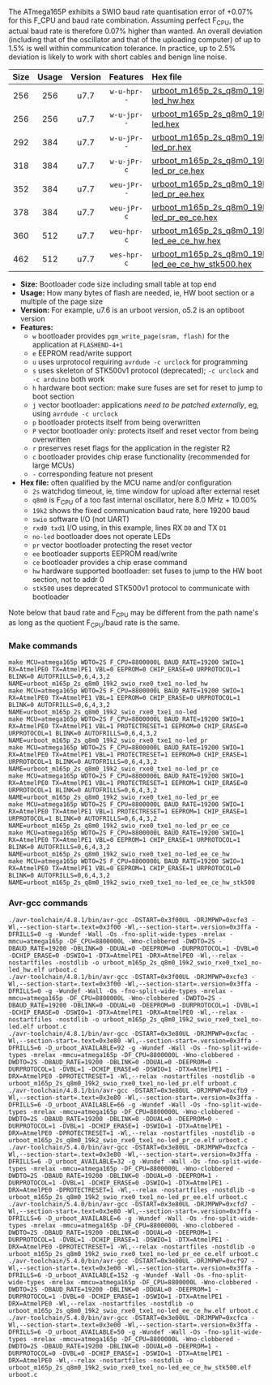 The ATmega165P exhibits a SWIO baud rate quantisation error of +0.07% for this F_CPU and baud rate combination. Assuming perfect F<sub>CPU</sub>, the actual baud rate is therefore 0.07% higher than wanted. An overall deviation (including that of the oscillator and that of the uploading computer) of up to 1.5% is well within communication tolerance. In practice, up to 2.5% deviation is likely to work with short cables and benign line noise.

|Size|Usage|Version|Features|Hex file|
|:-:|:-:|:-:|:-:|:--|
|256|256|u7.7|`w-u-hpr--`|[urboot_m165p_2s_q8m0_19k2_swio_rxe0_txe1_no-led_hw.hex](https://raw.githubusercontent.com/stefanrueger/urboot.hex/main/u7.7/mcus/atmega165p/watchdog_2_s/internal_oscillator_q%2B10.00%25/%2B8m000000_hz/%2B%2B19k2_baud/uart0_rxe0_txe1/no-led/urboot_m165p_2s_q8m0_19k2_swio_rxe0_txe1_no-led_hw.hex)|
|256|256|u7.7|`w-u-jpr--`|[urboot_m165p_2s_q8m0_19k2_swio_rxe0_txe1_no-led.hex](https://raw.githubusercontent.com/stefanrueger/urboot.hex/main/u7.7/mcus/atmega165p/watchdog_2_s/internal_oscillator_q%2B10.00%25/%2B8m000000_hz/%2B%2B19k2_baud/uart0_rxe0_txe1/no-led/urboot_m165p_2s_q8m0_19k2_swio_rxe0_txe1_no-led.hex)|
|292|384|u7.7|`w-u-jPr--`|[urboot_m165p_2s_q8m0_19k2_swio_rxe0_txe1_no-led_pr.hex](https://raw.githubusercontent.com/stefanrueger/urboot.hex/main/u7.7/mcus/atmega165p/watchdog_2_s/internal_oscillator_q%2B10.00%25/%2B8m000000_hz/%2B%2B19k2_baud/uart0_rxe0_txe1/no-led/urboot_m165p_2s_q8m0_19k2_swio_rxe0_txe1_no-led_pr.hex)|
|318|384|u7.7|`w-u-jPr-c`|[urboot_m165p_2s_q8m0_19k2_swio_rxe0_txe1_no-led_pr_ce.hex](https://raw.githubusercontent.com/stefanrueger/urboot.hex/main/u7.7/mcus/atmega165p/watchdog_2_s/internal_oscillator_q%2B10.00%25/%2B8m000000_hz/%2B%2B19k2_baud/uart0_rxe0_txe1/no-led/urboot_m165p_2s_q8m0_19k2_swio_rxe0_txe1_no-led_pr_ce.hex)|
|352|384|u7.7|`weu-jPr--`|[urboot_m165p_2s_q8m0_19k2_swio_rxe0_txe1_no-led_pr_ee.hex](https://raw.githubusercontent.com/stefanrueger/urboot.hex/main/u7.7/mcus/atmega165p/watchdog_2_s/internal_oscillator_q%2B10.00%25/%2B8m000000_hz/%2B%2B19k2_baud/uart0_rxe0_txe1/no-led/urboot_m165p_2s_q8m0_19k2_swio_rxe0_txe1_no-led_pr_ee.hex)|
|378|384|u7.7|`weu-jPr-c`|[urboot_m165p_2s_q8m0_19k2_swio_rxe0_txe1_no-led_pr_ee_ce.hex](https://raw.githubusercontent.com/stefanrueger/urboot.hex/main/u7.7/mcus/atmega165p/watchdog_2_s/internal_oscillator_q%2B10.00%25/%2B8m000000_hz/%2B%2B19k2_baud/uart0_rxe0_txe1/no-led/urboot_m165p_2s_q8m0_19k2_swio_rxe0_txe1_no-led_pr_ee_ce.hex)|
|360|512|u7.7|`weu-hpr-c`|[urboot_m165p_2s_q8m0_19k2_swio_rxe0_txe1_no-led_ee_ce_hw.hex](https://raw.githubusercontent.com/stefanrueger/urboot.hex/main/u7.7/mcus/atmega165p/watchdog_2_s/internal_oscillator_q%2B10.00%25/%2B8m000000_hz/%2B%2B19k2_baud/uart0_rxe0_txe1/no-led/urboot_m165p_2s_q8m0_19k2_swio_rxe0_txe1_no-led_ee_ce_hw.hex)|
|462|512|u7.7|`wes-hpr-c`|[urboot_m165p_2s_q8m0_19k2_swio_rxe0_txe1_no-led_ee_ce_hw_stk500.hex](https://raw.githubusercontent.com/stefanrueger/urboot.hex/main/u7.7/mcus/atmega165p/watchdog_2_s/internal_oscillator_q%2B10.00%25/%2B8m000000_hz/%2B%2B19k2_baud/uart0_rxe0_txe1/no-led/urboot_m165p_2s_q8m0_19k2_swio_rxe0_txe1_no-led_ee_ce_hw_stk500.hex)|

- **Size:** Bootloader code size including small table at top end
- **Usage:** How many bytes of flash are needed, ie, HW boot section or a multiple of the page size
- **Version:** For example, u7.6 is an urboot version, o5.2 is an optiboot version
- **Features:**
  + `w` bootloader provides `pgm_write_page(sram, flash)` for the application at `FLASHEND-4+1`
  + `e` EEPROM read/write support
  + `u` uses urprotocol requiring `avrdude -c urclock` for programming
  + `s` uses skeleton of STK500v1 protocol (deprecated); `-c urclock` and `-c arduino` both work
  + `h` hardware boot section: make sure fuses are set for reset to jump to boot section
  + `j` vector bootloader: applications *need to be patched externally*, eg, using `avrdude -c urclock`
  + `p` bootloader protects itself from being overwritten
  + `P` vector bootloader only: protects itself and reset vector from being overwritten
  + `r` preserves reset flags for the application in the register R2
  + `c` bootloader provides chip erase functionality (recommended for large MCUs)
  + `-` corresponding feature not present
- **Hex file:** often qualified by the MCU name and/or configuration
  + `2s` watchdog timeout, ie, time window for upload after external reset
  + `q8m0` is F<sub>CPU</sub> of a too fast internal oscillator, here 8.0 MHz + 10.00%
  + `19k2` shows the fixed communication baud rate, here 19200 baud
  + `swio` software I/O (not UART)
  + `rxd0 txd1` I/O using, in this example, lines RX `D0` and TX `D1`
  + `no-led` bootloader does not operate LEDs
  + `pr` vector bootloader protecting the reset vector
  + `ee` bootloader supports EEPROM read/write
  + `ce` bootloader provides a chip erase command
  + `hw` hardware supported bootloader: set fuses to jump to the HW boot section, not to addr 0
  + `stk500` uses deprecated STK500v1 protocol to communicate with bootloader


Note below that baud rate and F<sub>CPU</sub> may be different from the path name's as long as the quotient F<sub>CPU</sub>/baud rate is the same.

### Make commands
```
make MCU=atmega165p WDTO=2S F_CPU=8800000L BAUD_RATE=19200 SWIO=1 RX=AtmelPE0 TX=AtmelPE1 VBL=0 EEPROM=0 CHIP_ERASE=0 URPROTOCOL=1 BLINK=0 AUTOFRILLS=0,6,4,3,2 NAME=urboot_m165p_2s_q8m0_19k2_swio_rxe0_txe1_no-led_hw
make MCU=atmega165p WDTO=2S F_CPU=8800000L BAUD_RATE=19200 SWIO=1 RX=AtmelPE0 TX=AtmelPE1 VBL=1 EEPROM=0 CHIP_ERASE=0 URPROTOCOL=1 BLINK=0 AUTOFRILLS=0,6,4,3,2 NAME=urboot_m165p_2s_q8m0_19k2_swio_rxe0_txe1_no-led
make MCU=atmega165p WDTO=2S F_CPU=8800000L BAUD_RATE=19200 SWIO=1 RX=AtmelPE0 TX=AtmelPE1 VBL=1 PROTECTRESET=1 EEPROM=0 CHIP_ERASE=0 URPROTOCOL=1 BLINK=0 AUTOFRILLS=0,6,4,3,2 NAME=urboot_m165p_2s_q8m0_19k2_swio_rxe0_txe1_no-led_pr
make MCU=atmega165p WDTO=2S F_CPU=8800000L BAUD_RATE=19200 SWIO=1 RX=AtmelPE0 TX=AtmelPE1 VBL=1 PROTECTRESET=1 EEPROM=0 CHIP_ERASE=1 URPROTOCOL=1 BLINK=0 AUTOFRILLS=0,6,4,3,2 NAME=urboot_m165p_2s_q8m0_19k2_swio_rxe0_txe1_no-led_pr_ce
make MCU=atmega165p WDTO=2S F_CPU=8800000L BAUD_RATE=19200 SWIO=1 RX=AtmelPE0 TX=AtmelPE1 VBL=1 PROTECTRESET=1 EEPROM=1 CHIP_ERASE=0 URPROTOCOL=1 BLINK=0 AUTOFRILLS=0,6,4,3,2 NAME=urboot_m165p_2s_q8m0_19k2_swio_rxe0_txe1_no-led_pr_ee
make MCU=atmega165p WDTO=2S F_CPU=8800000L BAUD_RATE=19200 SWIO=1 RX=AtmelPE0 TX=AtmelPE1 VBL=1 PROTECTRESET=1 EEPROM=1 CHIP_ERASE=1 URPROTOCOL=1 BLINK=0 AUTOFRILLS=0,6,4,3,2 NAME=urboot_m165p_2s_q8m0_19k2_swio_rxe0_txe1_no-led_pr_ee_ce
make MCU=atmega165p WDTO=2S F_CPU=8800000L BAUD_RATE=19200 SWIO=1 RX=AtmelPE0 TX=AtmelPE1 VBL=0 EEPROM=1 CHIP_ERASE=1 URPROTOCOL=1 BLINK=0 AUTOFRILLS=0,6,4,3,2 NAME=urboot_m165p_2s_q8m0_19k2_swio_rxe0_txe1_no-led_ee_ce_hw
make MCU=atmega165p WDTO=2S F_CPU=8800000L BAUD_RATE=19200 SWIO=1 RX=AtmelPE0 TX=AtmelPE1 VBL=0 EEPROM=1 CHIP_ERASE=1 URPROTOCOL=0 BLINK=0 AUTOFRILLS=0,6,4,3,2 NAME=urboot_m165p_2s_q8m0_19k2_swio_rxe0_txe1_no-led_ee_ce_hw_stk500
```

### Avr-gcc commands
```
./avr-toolchain/4.8.1/bin/avr-gcc -DSTART=0x3f00UL -DRJMPWP=0xcfe3 -Wl,--section-start=.text=0x3f00 -Wl,--section-start=.version=0x3ffa -DFRILLS=0 -g -Wundef -Wall -Os -fno-split-wide-types -mrelax -mmcu=atmega165p -DF_CPU=8800000L -Wno-clobbered -DWDTO=2S -DBAUD_RATE=19200 -DBLINK=0 -DDUAL=0 -DEEPROM=0 -DURPROTOCOL=1 -DVBL=0 -DCHIP_ERASE=0 -DSWIO=1 -DTX=AtmelPE1 -DRX=AtmelPE0 -Wl,--relax -nostartfiles -nostdlib -o urboot_m165p_2s_q8m0_19k2_swio_rxe0_txe1_no-led_hw.elf urboot.c
./avr-toolchain/4.8.1/bin/avr-gcc -DSTART=0x3f00UL -DRJMPWP=0xcfe3 -Wl,--section-start=.text=0x3f00 -Wl,--section-start=.version=0x3ffa -DFRILLS=0 -g -Wundef -Wall -Os -fno-split-wide-types -mrelax -mmcu=atmega165p -DF_CPU=8800000L -Wno-clobbered -DWDTO=2S -DBAUD_RATE=19200 -DBLINK=0 -DDUAL=0 -DEEPROM=0 -DURPROTOCOL=1 -DVBL=1 -DCHIP_ERASE=0 -DSWIO=1 -DTX=AtmelPE1 -DRX=AtmelPE0 -Wl,--relax -nostartfiles -nostdlib -o urboot_m165p_2s_q8m0_19k2_swio_rxe0_txe1_no-led.elf urboot.c
./avr-toolchain/4.8.1/bin/avr-gcc -DSTART=0x3e80UL -DRJMPWP=0xcfac -Wl,--section-start=.text=0x3e80 -Wl,--section-start=.version=0x3ffa -DFRILLS=6 -D_urboot_AVAILABLE=92 -g -Wundef -Wall -Os -fno-split-wide-types -mrelax -mmcu=atmega165p -DF_CPU=8800000L -Wno-clobbered -DWDTO=2S -DBAUD_RATE=19200 -DBLINK=0 -DDUAL=0 -DEEPROM=0 -DURPROTOCOL=1 -DVBL=1 -DCHIP_ERASE=0 -DSWIO=1 -DTX=AtmelPE1 -DRX=AtmelPE0 -DPROTECTRESET=1 -Wl,--relax -nostartfiles -nostdlib -o urboot_m165p_2s_q8m0_19k2_swio_rxe0_txe1_no-led_pr.elf urboot.c
./avr-toolchain/4.8.1/bin/avr-gcc -DSTART=0x3e80UL -DRJMPWP=0xcfb9 -Wl,--section-start=.text=0x3e80 -Wl,--section-start=.version=0x3ffa -DFRILLS=6 -D_urboot_AVAILABLE=66 -g -Wundef -Wall -Os -fno-split-wide-types -mrelax -mmcu=atmega165p -DF_CPU=8800000L -Wno-clobbered -DWDTO=2S -DBAUD_RATE=19200 -DBLINK=0 -DDUAL=0 -DEEPROM=0 -DURPROTOCOL=1 -DVBL=1 -DCHIP_ERASE=1 -DSWIO=1 -DTX=AtmelPE1 -DRX=AtmelPE0 -DPROTECTRESET=1 -Wl,--relax -nostartfiles -nostdlib -o urboot_m165p_2s_q8m0_19k2_swio_rxe0_txe1_no-led_pr_ce.elf urboot.c
./avr-toolchain/5.4.0/bin/avr-gcc -DSTART=0x3e80UL -DRJMPWP=0xcfca -Wl,--section-start=.text=0x3e80 -Wl,--section-start=.version=0x3ffa -DFRILLS=6 -D_urboot_AVAILABLE=32 -g -Wundef -Wall -Os -fno-split-wide-types -mrelax -mmcu=atmega165p -DF_CPU=8800000L -Wno-clobbered -DWDTO=2S -DBAUD_RATE=19200 -DBLINK=0 -DDUAL=0 -DEEPROM=1 -DURPROTOCOL=1 -DVBL=1 -DCHIP_ERASE=0 -DSWIO=1 -DTX=AtmelPE1 -DRX=AtmelPE0 -DPROTECTRESET=1 -Wl,--relax -nostartfiles -nostdlib -o urboot_m165p_2s_q8m0_19k2_swio_rxe0_txe1_no-led_pr_ee.elf urboot.c
./avr-toolchain/5.4.0/bin/avr-gcc -DSTART=0x3e80UL -DRJMPWP=0xcfd7 -Wl,--section-start=.text=0x3e80 -Wl,--section-start=.version=0x3ffa -DFRILLS=6 -D_urboot_AVAILABLE=6 -g -Wundef -Wall -Os -fno-split-wide-types -mrelax -mmcu=atmega165p -DF_CPU=8800000L -Wno-clobbered -DWDTO=2S -DBAUD_RATE=19200 -DBLINK=0 -DDUAL=0 -DEEPROM=1 -DURPROTOCOL=1 -DVBL=1 -DCHIP_ERASE=1 -DSWIO=1 -DTX=AtmelPE1 -DRX=AtmelPE0 -DPROTECTRESET=1 -Wl,--relax -nostartfiles -nostdlib -o urboot_m165p_2s_q8m0_19k2_swio_rxe0_txe1_no-led_pr_ee_ce.elf urboot.c
./avr-toolchain/5.4.0/bin/avr-gcc -DSTART=0x3e00UL -DRJMPWP=0xcf97 -Wl,--section-start=.text=0x3e00 -Wl,--section-start=.version=0x3ffa -DFRILLS=6 -D_urboot_AVAILABLE=152 -g -Wundef -Wall -Os -fno-split-wide-types -mrelax -mmcu=atmega165p -DF_CPU=8800000L -Wno-clobbered -DWDTO=2S -DBAUD_RATE=19200 -DBLINK=0 -DDUAL=0 -DEEPROM=1 -DURPROTOCOL=1 -DVBL=0 -DCHIP_ERASE=1 -DSWIO=1 -DTX=AtmelPE1 -DRX=AtmelPE0 -Wl,--relax -nostartfiles -nostdlib -o urboot_m165p_2s_q8m0_19k2_swio_rxe0_txe1_no-led_ee_ce_hw.elf urboot.c
./avr-toolchain/5.4.0/bin/avr-gcc -DSTART=0x3e00UL -DRJMPWP=0xcfca -Wl,--section-start=.text=0x3e00 -Wl,--section-start=.version=0x3ffa -DFRILLS=6 -D_urboot_AVAILABLE=50 -g -Wundef -Wall -Os -fno-split-wide-types -mrelax -mmcu=atmega165p -DF_CPU=8800000L -Wno-clobbered -DWDTO=2S -DBAUD_RATE=19200 -DBLINK=0 -DDUAL=0 -DEEPROM=1 -DURPROTOCOL=0 -DVBL=0 -DCHIP_ERASE=1 -DSWIO=1 -DTX=AtmelPE1 -DRX=AtmelPE0 -Wl,--relax -nostartfiles -nostdlib -o urboot_m165p_2s_q8m0_19k2_swio_rxe0_txe1_no-led_ee_ce_hw_stk500.elf urboot.c
```


